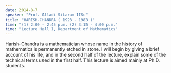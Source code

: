 ```yaml
---
date: 2014-8-7
speaker: "Prof. Alladi Sitaram IISc"
title: "HARISH-CHANDRA ( 1923 - 1983 )"
time: "(1) 2:00 - 2:45 p.m. (2) 3:15 - 4:00 p.m." 
time: "Lecture Hall I, Department of Mathematics"
---
```

Harish-Chandra is a mathematician whose name in the history of mathematics is permanently etched in stone. I will begin by giving a brief account of his life, and in the second half of the lecture, explain some of the technical terms used in the first half. This lecture is aimed mainly at Ph.D. students.
